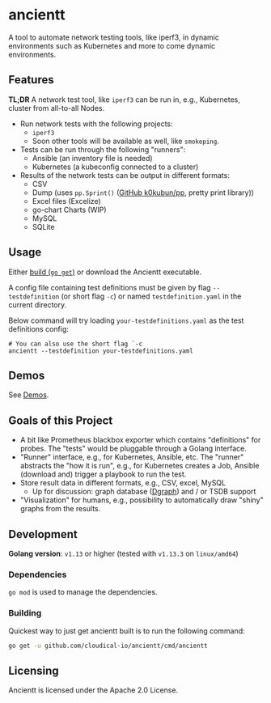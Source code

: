 # ancientt

A tool to automate network testing tools, like iperf3, in dynamic environments such as Kubernetes and more to come dynamic environments.

## Features

**TL;DR** A network test tool, like `iperf3` can be run in, e.g., Kubernetes, cluster from all-to-all Nodes.

* Run network tests with the following projects:
  * `iperf3`
  * Soon other tools will be available as well, like `smokeping`.
* Tests can be run through the following "runners":
  * Ansible (an inventory file is needed)
  * Kubernetes (a kubeconfig connected to a cluster)
* Results of the network tests can be output in different formats:
  * CSV
  * Dump (uses `pp.Sprint()` ([GitHub k0kubun/pp](https://github.com/k0kubun/pp), pretty print library))
  * Excel files (Excelize)
  * go-chart Charts (WIP)
  * MySQL
  * SQLite

## Usage

Either [build (`go get`)](#building) or download the Ancientt executable.

A config file containing test definitions must be given by flag `--testdefinition` (or short flag `-c`) or named `testdefinition.yaml` in the current directory.

Below command will try loading `your-testdefinitions.yaml` as the test definitions config:

```shell
# You can also use the short flag `-c
ancientt --testdefinition your-testdefinitions.yaml
```

## Demos

See [Demos](docs/demos.md).

## Goals of this Project

* A bit like Prometheus blackbox exporter which contains "definitions" for probes. The "tests" would be pluggable through a Golang interface.
* "Runner" interface, e.g., for Kubernetes, Ansible, etc. The "runner" abstracts the "how it is run", e.g., for Kubernetes creates a Job, Ansible (download and) trigger a playbook to run the test.
* Store result data in different formats, e.g., CSV, excel, MySQL
  * Up for discussion: graph database ([Dgraph](https://dgraph.io/)) and / or TSDB support
* "Visualization" for humans, e.g., possibility to automatically draw "shiny" graphs from the results.

## Development

**Golang version**: `v1.13` or higher (tested with `v1.13.3` on `linux/amd64`)

### Dependencies

`go mod` is used to manage the dependencies.

### Building

Quickest way to just get ancientt built is to run the following command:

```bash
go get -u github.com/cloudical-io/ancientt/cmd/ancientt
```

## Licensing

Ancientt is licensed under the Apache 2.0 License.
